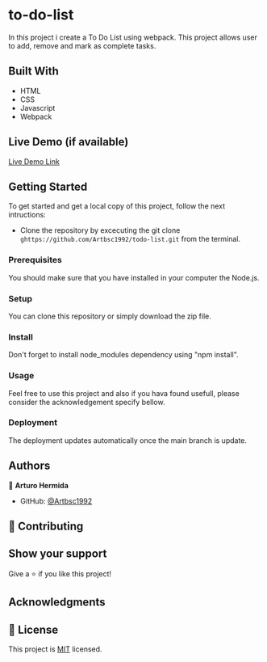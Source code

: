 # to-do-list
In this project i create a To Do List using webpack. This project allows user to add, remove and mark as complete tasks.

## Built With
- HTML
- CSS
- Javascript
- Webpack

## Live Demo (if available)

[Live Demo Link]()

## Getting Started
To get started and get a local copy of this project, follow the next intructions:
- Clone the repository by excecuting the git clone ```ghttps://github.com/Artbsc1992/todo-list.git``` from the terminal.

### Prerequisites
You should make sure that you have installed in your computer the Node.js.

### Setup
You can clone this repository or simply download the zip file.

### Install
Don't forget to install node_modules dependency using "npm install".

### Usage
Feel free to use this project and also if you hava found usefull, please consider the acknowledgement specify bellow.


### Deployment
The deployment updates automatically once the main branch is update.

## Authors

👤 **Arturo Hermida**

- GitHub: [@Artbsc1992](https://github.com/Artbsc1992)

## 🤝 Contributing

## Show your support
Give a ⭐️ if you like this project!

## Acknowledgments

## 📝 License
This project is [MIT](./MIT.md) licensed.
